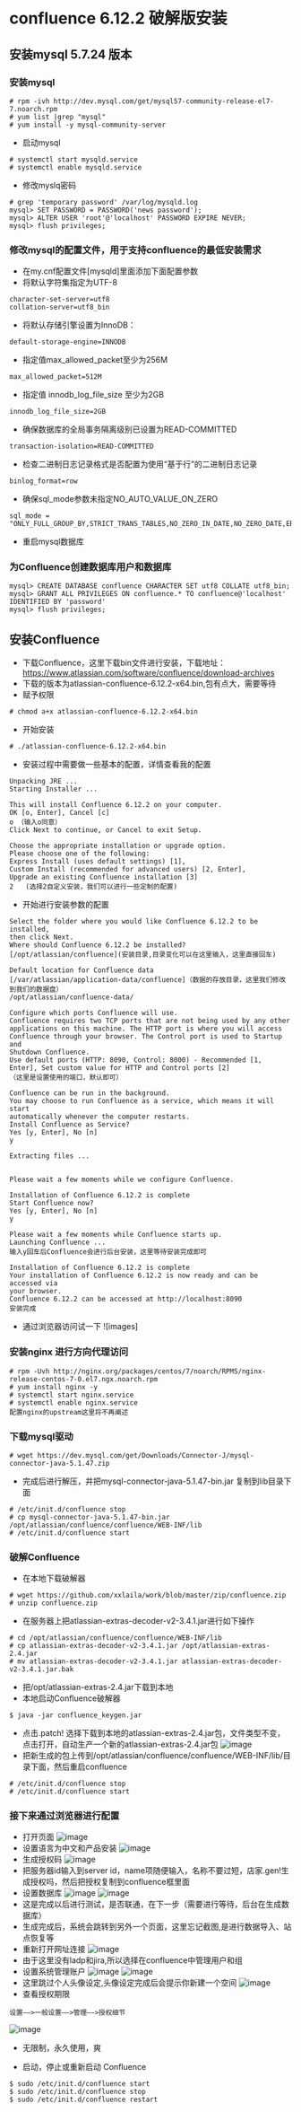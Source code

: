 # confluence 6.12.2 破解版安装

## 安装mysql 5.7.24 版本
### 安装mysql
```
# rpm -ivh http://dev.mysql.com/get/mysql57-community-release-el7-7.noarch.rpm
# yum list |grep "mysql"
# yum install -y mysql-community-server
```
- 启动mysql
```
# systemctl start mysqld.service
# systemctl enable mysqld.service
```
- 修改myslq密码
```
# grep 'temporary password' /var/log/mysqld.log
mysql> SET PASSWORD = PASSWORD('news password');
mysql> ALTER USER 'root'@'localhost' PASSWORD EXPIRE NEVER;
mysql> flush privileges;
```
### 修改mysql的配置文件，用于支持confluence的最低安装需求
- 在my.cnf配置文件[mysqld]里面添加下面配置参数
- 将默认字符集指定为UTF-8
```
character-set-server=utf8
collation-server=utf8_bin
```
- 将默认存储引擎设置为InnoDB：
```
default-storage-engine=INNODB
```
- 指定值max_allowed_packet至少为256M
```
max_allowed_packet=512M
```
- 指定值  innodb_log_file_size 至少为2GB
```
innodb_log_file_size=2GB
```
- 确保数据库的全局事务隔离级别已设置为READ-COMMITTED
```
transaction-isolation=READ-COMMITTED
```
- 检查二进制日志记录格式是否配置为使用“基于行”的二进制日志记录
```
binlog_format=row
```
- 确保sql_mode参数未指定NO_AUTO_VALUE_ON_ZERO
```
sql_mode = "ONLY_FULL_GROUP_BY,STRICT_TRANS_TABLES,NO_ZERO_IN_DATE,NO_ZERO_DATE,ERROR_FOR_DIVISION_BY_ZERO,NO_AUTO_CREATE_USER,NO_ENGINE_SUBSTITUTION"
```
- 重启mysql数据库
### 为Confluence创建数据库用户和数据库
```
mysql> CREATE DATABASE confluence CHARACTER SET utf8 COLLATE utf8_bin;
mysql> GRANT ALL PRIVILEGES ON confluence.* TO confluence@'localhost' IDENTIFIED BY 'password'
mysql> flush privileges;
```
## 安装Confluence
- 下载Confluence，这里下载bin文件进行安装，下载地址：https://www.atlassian.com/software/confluence/download-archives
- 下载的版本为atlassian-confluence-6.12.2-x64.bin,包有点大，需要等待
- 赋予权限
```
# chmod a+x atlassian-confluence-6.12.2-x64.bin
```
- 开始安装
```
# ./atlassian-confluence-6.12.2-x64.bin
```
- 安装过程中需要做一些基本的配置，详情查看我的配置
```
Unpacking JRE ...
Starting Installer ...

This will install Confluence 6.12.2 on your computer.
OK [o, Enter], Cancel [c]
o （输入o同意）
Click Next to continue, or Cancel to exit Setup.

Choose the appropriate installation or upgrade option.
Please choose one of the following:
Express Install (uses default settings) [1], 
Custom Install (recommended for advanced users) [2, Enter], 
Upgrade an existing Confluence installation [3]
2   (选择2自定义安装，我们可以进行一些定制的配置)
```
- 开始进行安装参数的配置
```
Select the folder where you would like Confluence 6.12.2 to be installed,
then click Next.
Where should Confluence 6.12.2 be installed?
[/opt/atlassian/confluence](安装目录,目录变化可以在这里输入，这里直接回车)

Default location for Confluence data
[/var/atlassian/application-data/confluence]（数据的存放目录，这里我们修改到我们的数据盘）
/opt/atlassian/confluence-data/

Configure which ports Confluence will use.
Confluence requires two TCP ports that are not being used by any other
applications on this machine. The HTTP port is where you will access
Confluence through your browser. The Control port is used to Startup and
Shutdown Confluence.
Use default ports (HTTP: 8090, Control: 8000) - Recommended [1, Enter], Set custom value for HTTP and Control ports [2]
（这里是设置使用的端口，默认即可）

Confluence can be run in the background.
You may choose to run Confluence as a service, which means it will start
automatically whenever the computer restarts.
Install Confluence as Service?
Yes [y, Enter], No [n]
y

Extracting files ...
                                                                           

Please wait a few moments while we configure Confluence.

Installation of Confluence 6.12.2 is complete
Start Confluence now?
Yes [y, Enter], No [n]
y

Please wait a few moments while Confluence starts up.
Launching Confluence ...
输入y回车后Confluence会进行后台安装，这里等待安装完成即可

Installation of Confluence 6.12.2 is complete
Your installation of Confluence 6.12.2 is now ready and can be accessed via
your browser.
Confluence 6.12.2 can be accessed at http://localhost:8090
安装完成
```
- 通过浏览器访问试一下
![images]

### 安装nginx 进行方向代理访问
```
# rpm -Uvh http://nginx.org/packages/centos/7/noarch/RPMS/nginx-release-centos-7-0.el7.ngx.noarch.rpm
# yum install nginx -y
# systemctl start nginx.service
# systemctl enable nginx.service
配置nginx的upstream这里将不再阐述
```
### 下载mysql驱动
```
# wget https://dev.mysql.com/get/Downloads/Connector-J/mysql-connector-java-5.1.47.zip
```
- 完成后进行解压，并把mysql-connector-java-5.1.47-bin.jar 复制到lib目录下面
```
# /etc/init.d/confluence stop
# cp mysql-connector-java-5.1.47-bin.jar /opt/atlassian/confluence/confluence/WEB-INF/lib
# /etc/init.d/confluence start
```
### 破解Confluence
- 在本地下载破解器
```
# wget https://github.com/xxlaila/work/blob/master/zip/confluence.zip
# unzip confluence.zip
```
- 在服务器上把atlassian-extras-decoder-v2-3.4.1.jar进行如下操作
```
# cd /opt/atlassian/confluence/confluence/WEB-INF/lib
# cp atlassian-extras-decoder-v2-3.4.1.jar /opt/atlassian-extras-2.4.jar
# mv atlassian-extras-decoder-v2-3.4.1.jar atlassian-extras-decoder-v2-3.4.1.jar.bak
```
- 把/opt/atlassian-extras-2.4.jar下载到本地
- 本地启动Confluence破解器
```
$ java -jar confluence_keygen.jar 
```
- 点击.patch! 选择下载到本地的atlassian-extras-2.4.jar包，文件类型不变，点击打开，自动生产一个新的atlassian-extras-2.4.jar包
![image](https://github.com/xxlaila/work/blob/master/img/FA8682F205BB1655E20AAD392DF13417.jpg)
- 把新生成的包上传到/opt/atlassian/confluence/confluence/WEB-INF/lib/目录下面，然后重启confluence
```
# /etc/init.d/confluence stop
# /etc/init.d/confluence start
```
### 接下来通过浏览器进行配置
- 打开页面
![image](https://github.com/xxlaila/work/blob/master/img/5DF0B5DCC39B66AC87133FB0260A6CD8.jpg)
- 设置语言为中文和产品安装
![image](https://github.com/xxlaila/work/blob/master/img/23095BDB546CAE356E8B04E252BCFC9E.jpg)
- 生成授权码
![image](https://github.com/xxlaila/work/blob/master/img/CB99372F30342EBABC1125510FBC50B9.jpg)
- 把服务器id输入到server id，name项随便输入，名称不要过短，店家.gen!生成授权吗，然后把授权复制到confluence框里面
- 设置数据库
![image](https://github.com/xxlaila/work/blob/master/img/EFF70DEA9DFBCA88E24BE83BEE9DFFC8.jpg)
![image](https://github.com/xxlaila/work/blob/master/img/BF70624FCFA9E5ECFD4E121E02D08FD3.jpg)
- 这是完成以后进行测试，是否联通，在下一步（需要进行等待，后台在生成数据库）
- 生成完成后，系统会跳转到另外一个页面，这里忘记截图,是进行数据导入、站点恢复等
- 重新打开网址连接
![image](https://github.com/xxlaila/work/blob/master/img/BEE317A48B4CEE0407638F47CDBDF31F.jpg)
- 由于这里没有ladp和jira,所以选择在confluence中管理用户和组
- 设置系统管理账户
![image](https://github.com/xxlaila/work/blob/master/img/93FDD95874C661340531C27CC77298FD.jpg)
![image](https://github.com/xxlaila/work/blob/master/img/6B1F3A2EBF1B3DAF1A962317AA59DC15.jpg)
- 这里跳过个人头像设定,头像设定完成后会提示你新建一个空间
![image](https://github.com/xxlaila/work/blob/master/img/FCE130BD8B121A290010FEA2C2342898.jpg)
- 查看授权期限
```
设置——>一般设置——>管理——>授权细节
```
![image](https://github.com/xxlaila/work/blob/master/img/EEB25C9704F4C76C30E1DF32A2E1EDE0.jpg)
- 无限制，永久使用，爽

- 启动，停止或重新启动 Confluence
```
$ sudo /etc/init.d/confluence start
$ sudo /etc/init.d/confluence stop
$ sudo /etc/init.d/confluence restart
```
